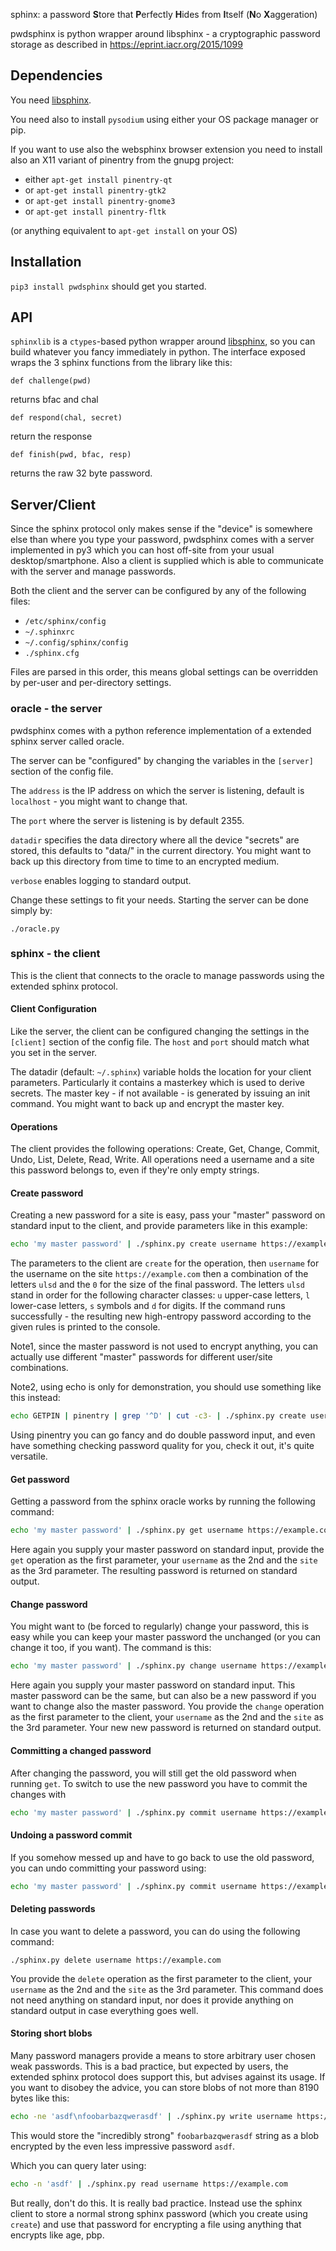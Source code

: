
<!--
SPDX-FileCopyrightText: 2018, Marsiske Stefan 

SPDX-License-Identifier: CC-BY-SA-4.0
-->

sphinx: a password **S**tore that **P**erfectly **H**ides from **I**tself
(**N**o **X**aggeration)

pwdsphinx is python wrapper around libsphinx - a cryptographic password storage
as described in https://eprint.iacr.org/2015/1099

## Dependencies

You need [libsphinx](https://github.com/stef/libsphinx).

You need also to install `pysodium` using either your OS package
manager or pip.

If you want to use also the websphinx browser extension you need to
install also an X11 variant of pinentry from the gnupg project:

 - either `apt-get install pinentry-qt`
 - or `apt-get install pinentry-gtk2`
 - or `apt-get install pinentry-gnome3`
 - or `apt-get install pinentry-fltk`

(or anything equivalent to `apt-get install` on your OS)

## Installation

`pip3 install pwdsphinx` should get you started.

## API

`sphinxlib` is a `ctypes`-based python wrapper around [libsphinx](https://github.com/stef/libsphinx), so
you can build whatever you fancy immediately in python. The interface
exposed wraps the 3 sphinx functions from the library like this:

```
def challenge(pwd)
```

returns bfac and chal

```
def respond(chal, secret)
```
return the response

```
def finish(pwd, bfac, resp)
```

returns the raw 32 byte password.

## Server/Client

Since the sphinx protocol only makes sense if the "device" is
somewhere else than where you type your password, pwdsphinx
comes with a server implemented in py3 which you can host off-site
from your usual desktop/smartphone. Also a client is supplied which is
able to communicate with the server and manage passwords.

Both the client and the server can be configured by any of the
following files:
 - `/etc/sphinx/config`
 - `~/.sphinxrc`
 - `~/.config/sphinx/config`
 - `./sphinx.cfg`

Files are parsed in this order, this means global settings can be
overridden by per-user and per-directory settings.

### oracle - the server

pwdsphinx comes with a python reference implementation of a extended sphinx
server called oracle.

The server can be "configured" by changing the variables in the
`[server]` section of the config file.

The `address` is the IP address on which the server is listening,
default is `localhost` - you might want to change that.

The `port` where the server is listening is by default 2355.

`datadir` specifies the data directory where all the device "secrets"
are stored, this defaults to "data/" in the current directory. You
might want to back up this directory from time to time to an encrypted
medium.

`verbose` enables logging to standard output.

Change these settings to fit your needs. Starting the server
can be done simply by:

```
./oracle.py
```

### sphinx - the client

This is the client that connects to the oracle to manage passwords
using the extended sphinx protocol.

#### Client Configuration

Like the server, the client can be configured changing the settings in
the `[client]` section of the config file. The `host` and `port` should
match what you set in the server.

The datadir (default: `~/.sphinx`) variable holds the location for your client
parameters. Particularly it contains a masterkey which is used to derive
secrets. The master key - if not available - is generated by issuing an init
command. You might want to back up and encrypt the master key.

#### Operations

The client provides the following operations: Create, Get, Change, Commit,
Undo, List, Delete, Read, Write. All operations need a username and a site this
password belongs to, even if they're only empty strings.

#### Create password

Creating a new password for a site is easy, pass your "master"
password on standard input to the client, and provide parameters like
in this example:

```sh
echo 'my master password' | ./sphinx.py create username https://example.com ulsd 0
```

The parameters to the client are `create` for the operation, then `username`
for the username on the site `https://example.com` then a combination of the
letters `ulsd` and the `0` for the size of the final password. The letters
`ulsd` stand in order for the following character classes: `u` upper-case
letters, `l` lower-case letters, `s` symbols and `d` for digits. If the command
runs successfully - the resulting new high-entropy password according to the
given rules is printed to the console.

Note1, since the master password is not used to encrypt anything, you can
actually use different "master" passwords for different user/site combinations.  

Note2, using echo is only for demonstration, you should use something like this
instead:
```sh
echo GETPIN | pinentry | grep '^D' | cut -c3- | ./sphinx.py create username https://example.com ulsd 0
```
Using pinentry you can go fancy and do double password input, and even have
something checking password quality for you, check it out, it's quite
versatile.

#### Get password

Getting a password from the sphinx oracle works by running the
following command:

```sh
echo 'my master password' | ./sphinx.py get username https://example.com
```

Here again you supply your master password on standard input, provide
the `get` operation as the first parameter, your `username` as the 2nd
and the `site` as the 3rd parameter. The resulting password is
returned on standard output.

#### Change password

You might want to (be forced to regularly) change your password, this
is easy while you can keep your master password the unchanged (or you
can change it too, if you want). The command is this:

```sh
echo 'my master password' | ./sphinx.py change username https://example.com
```

Here again you supply your master password on standard input. This
master password can be the same, but can also be a new password if you
want to change also the master password. You provide the `change`
operation as the first parameter to the client, your `username` as the
2nd and the `site` as the 3rd parameter. Your new new password is
returned on standard output.

#### Committing a changed password

After changing the password, you will still get the old password when running
`get`. To switch to use the new password you have to commit the changes with

```sh
echo 'my master password' | ./sphinx.py commit username https://example.com
```

#### Undoing a password commit
If you somehow messed up and have to go back to use the old password, you can
undo committing your password using:

```sh
echo 'my master password' | ./sphinx.py commit username https://example.com
```

#### Deleting passwords

In case you want to delete a password, you can do using the following
command:

```
./sphinx.py delete username https://example.com
```

You provide the `delete` operation as the first parameter to the
client, your `username` as the 2nd and the `site` as the 3rd
parameter. This command does not need anything on standard input, nor
does it provide anything on standard output in case everything goes
well.

#### Storing short blobs

Many password managers provide a means to store arbitrary user chosen weak
passwords. This is a bad practice, but expected by users, the extended sphinx
protocol does support this, but advises against its usage. If you want to
disobey the advice, you can store blobs of not more than 8190 bytes like this:

```sh
echo -ne 'asdf\nfoobarbazqwerasdf' | ./sphinx.py write username https://example.com
```

This would store the "incredibly strong" `foobarbazqwerasdf` string as a blob
encrypted by the even less impressive password `asdf`.

Which you can query later using:

```sh
echo -n 'asdf' | ./sphinx.py read username https://example.com
```

But really, don't do this. It is really bad practice. Instead use the sphinx
client to store a normal strong sphinx password (which you create using
`create`) and use that password for encrypting a file using anything that
encrypts like age, pbp.
